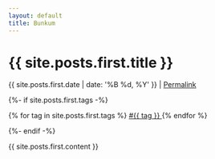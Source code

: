 ```yaml
---
layout: default
title: Bunkum
---
```


<h1>{{ site.posts.first.title }}</h1>
<p class="text-muted">{{ site.posts.first.date | date: '%B %d, %Y' }} | <a href="{{ site.posts.first.url }}">Permalink</a></p>
  {%- if site.posts.first.tags -%}
  <p>
    {% for tag in site.posts.first.tags %}
        <a href="{{site.baseurl}}/archive.html#{{tag | slugize}}">
            #{{ tag }}
        </a>
    {% endfor %}
		</p>

  {%- endif -%}


{{ site.posts.first.content }}

